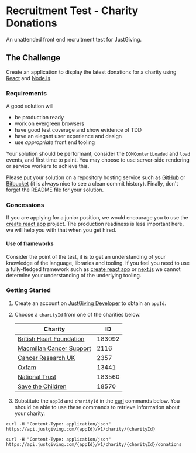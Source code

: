# Recruitment Test - Charity Donations
An unattended front end recruitment test for JustGiving.

## The Challenge
Create an application to display the latest donations for a charity using [React](https://facebook.github.io/react) and [Node.js](https://nodejs.org).

### Requirements
A good solution will
* be production ready
* work on evergreen browsers
* have good test coverage and show evidence of TDD
* have an elegant user experience and design
* use _appropriate_ front end tooling

Your solution should be performant, consider the `DOMContentLoaded` and `load` events, and first time to paint. You may choose to use server-side rendering or service workers to achieve this.

Please put your solution on a repository hosting service such as [GitHub](https://github.com) or [Bitbucket](https://bitbucket.org) (it is always nice to see a clean commit history). Finally, don't forget the README file for your solution.

### Concessions
If you are applying for a junior position, we would encourage you to use the [create react app](https://github.com/facebookincubator/create-react-app) project. The production readiness is less important here, we will help you with that when you get hired.

#### Use of frameworks

Consider the point of the test, it is to get an understanding of your knowledge of the language, libraries and tooling. If you feel you need to use a fully-fledged framework such as [create react app](https://github.com/facebookincubator/create-react-app) or [next.js](https://github.com/zeit/next.js) we cannot determine your understanding of the underlying tooling.

### Getting Started
1. Create an account on [JustGiving Developer](https://developer.justgiving.com/) to obtain an `appId`.

2. Choose a `charityId` from one of the charities below.

	| Charity                                                                       | ID     |
	|-------------------------------------------------------------------------------|--------|
	| [British Heart Foundation](https://www.justgiving.com/britishheartfoundation) | 183092 |
	| [Macmillan Cancer Support](https://www.justgiving.com/macmillan)              | 2116   |
	| [Cancer Research UK](https://www.justgiving.com/cancerresearchuk)             | 2357   |
	| [Oxfam](https://www.justgiving.com/oxfam)                                     | 13441  |
	| [National Trust](https://www.justgiving.com/nationaltrust)                    | 183560 |
	| [Save the Children](https://www.justgiving.com/savethechildren)               | 18570  |

3. Substitute the `appId` and `charityId` in the [curl](https://curl.haxx.se/docs/manual.html) commands below. You should be able to use these commands to retrieve information about your charity.
```
curl -H "Content-Type: application/json" https://api.justgiving.com/{appId}/v1/charity/{charityId}
```
```
curl -H "Content-Type: application/json" https://api.justgiving.com/{appId}/v1/charity/{charityId}/donations
```

